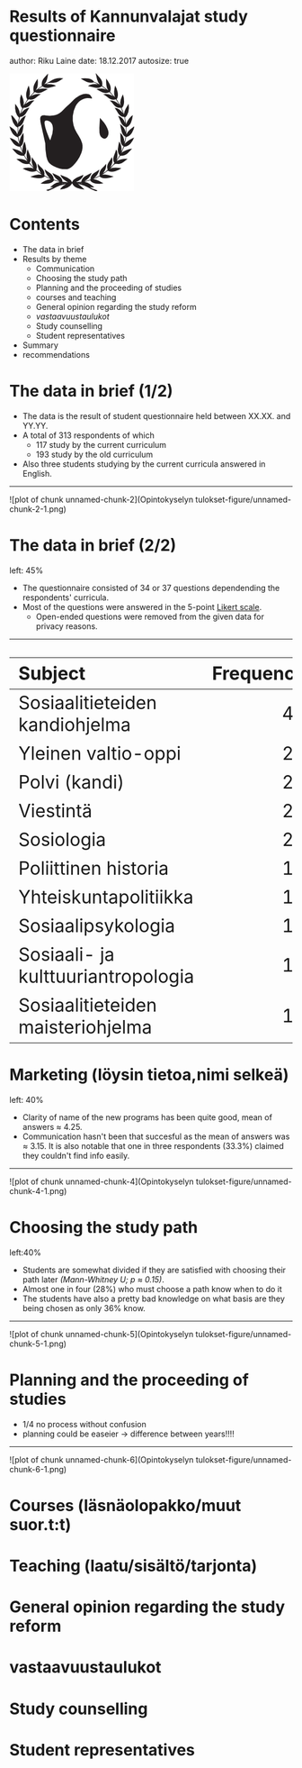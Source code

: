 Results of Kannunvalajat study questionnaire
========================================================
author: Riku Laine
date: 18.12.2017
autosize: true

<p>

![](kannulogo.png)



Contents
========================================================

- The data in brief
- Results by theme
  * Communication
  * Choosing the study path
  * Planning and the proceeding of studies
  * courses and teaching
  * General opinion regarding the study reform
  * *vastaavuustaulukot*
  * Study counselling
  * Student representatives
- Summary
- recommendations



The data in brief (1/2)
========================================================

- The data is the result of student questionnaire held between XX.XX. and YY.YY. 
- A total of 313 respondents of which
  * 117 study by the current curriculum
  * 193 study by the old curriculum
- Also three students studying by the current curricula answered in English.

***

![plot of chunk unnamed-chunk-2](Opintokyselyn tulokset-figure/unnamed-chunk-2-1.png)


The data in brief (2/2)
========================================================
left: 45%

- The questionnaire consisted of 34 or 37 questions dependending the respondents' curricula.
- Most of the questions were answered in the 5-point [Likert scale](https://en.wikipedia.org/wiki/Likert_scale).
  * Open-ended questions were removed from the given data for privacy reasons.

  
***
<font size="6">

|Subject                            | Frequency|
|:----------------------------------|---------:|
|Sosiaalitieteiden kandiohjelma     |        41|
|Yleinen valtio-oppi                |        29|
|Polvi (kandi)                      |        28|
|Viestintä                          |        25|
|Sosiologia                         |        20|
|Poliittinen historia               |        19|
|Yhteiskuntapolitiikka              |        18|
|Sosiaalipsykologia                 |        17|
|Sosiaali- ja kulttuuriantropologia |        14|
|Sosiaalitieteiden maisteriohjelma  |        14|
</font>


Marketing (löysin tietoa,nimi selkeä)
===========
left: 40%

- Clarity of name of the new programs has been quite good, mean of answers $\approx$ 4.25.
- Communication hasn't been that succesful as the mean of answers was $\approx$ 3.15. It is also notable that one in three respondents (33.3%) claimed they couldn't find info easily.


***

![plot of chunk unnamed-chunk-4](Opintokyselyn tulokset-figure/unnamed-chunk-4-1.png)

Choosing the study path
=========================
left:40%

- Students are somewhat divided if they are satisfied with choosing their path later *(Mann-Whitney U; p* $\approx$ *0.15)*.
- Almost one in four (28%) who must choose a path know when to do it
- The students have also a pretty bad knowledge on what basis are they being chosen as only 36% know.

***

![plot of chunk unnamed-chunk-5](Opintokyselyn tulokset-figure/unnamed-chunk-5-1.png)


Planning and the proceeding of studies
===============================================

- 1/4 no process without confusion
- planning could be easeier -> difference between years!!!!

***

![plot of chunk unnamed-chunk-6](Opintokyselyn tulokset-figure/unnamed-chunk-6-1.png)


Courses (läsnäolopakko/muut suor.t:t)
======================================

Teaching (laatu/sisältö/tarjonta)
===================================

General opinion regarding the study reform
============================================

vastaavuustaulukot
===========================

Study counselling
====================

Student representatives
=============================

